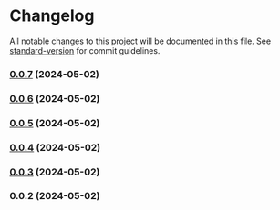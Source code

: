 # Changelog

All notable changes to this project will be documented in this file. See [standard-version](https://github.com/conventional-changelog/standard-version) for commit guidelines.

### [0.0.7](https://github.com/LeonardoAdami21/email-api/compare/v0.0.6...v0.0.7) (2024-05-02)

### [0.0.6](https://github.com/LeonardoAdami21/email-api/compare/v0.0.5...v0.0.6) (2024-05-02)

### [0.0.5](https://github.com/LeonardoAdami21/email-api/compare/v0.0.4...v0.0.5) (2024-05-02)

### [0.0.4](https://github.com/LeonardoAdami21/email-api/compare/v0.0.3...v0.0.4) (2024-05-02)

### [0.0.3](https://github.com/LeonardoAdami21/email-api/compare/v0.0.2...v0.0.3) (2024-05-02)

### 0.0.2 (2024-05-02)
